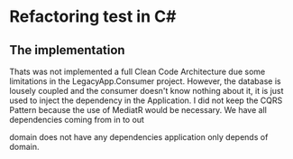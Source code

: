 # Refactoring test in C#

## The implementation
Thats was not implemented a full Clean Code Architecture due some limitations in the LegacyApp.Consumer project.
However, the database is lousely coupled and the consumer doesn't know nothing about it, it is just used to inject the dependency in the Application.
I did not keep the CQRS Pattern because the use of MediatR would be necessary.
We have all dependencies coming from in to out

domain does not have any dependencies 
application only depends of domain.
